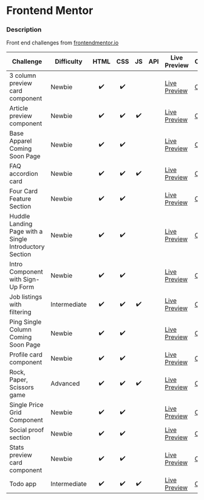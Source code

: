 # Frontend Mentor

### Description

Front end challenges from [frontendmentor.io](http://frontendmentor.io)

| Challenge                                              | Difficulty   | HTML | CSS | JS  | API | Live Preview                                                                                                                                     | Code                                                                        |
| ------------------------------------------------------ | ------------ | :--: | :-: | :-: | :-: | ------------------------------------------------------------------------------------------------------------------------------------------------ | --------------------------------------------------------------------------- |
| 3 column preview card component                        | Newbie       |  ✔️  | ✔️  |     |     | [Live Preview](https://bobthered.github.io/frontendmentor.io/challenges/3-column-preview-card-component/build/)                                  | [Code](./challenges/3-column-preview-card-component)                        |
| Article preview component                              | Newbie       |  ✔️  | ✔️  | ✔️  |     | [Live Preview](https://bobthered.github.io/frontendmentor.io/challenges/article-preview-component/index.html)                                    | [Code](./challenges/article-preview-component)                              |
| Base Apparel Coming Soon Page                          | Newbie       |  ✔️  | ✔️  |     |     | [Live Preview](https://bobthered.github.io/frontendmentor.io/challenges/base-apparel-coming-soon-page/build/)                                    | [Code](./challenges/base-apparel-coming-soon-page)                          |
| FAQ accordion card                                     | Newbie       |  ✔️  | ✔️  | ✔️  |     | [Live Preview](https://bobthered.github.io/frontendmentor.io/challenges/faq-accordion-card-main/)                                                | [Code](./challenges/faq-accordion-card)                                     |
| Four Card Feature Section                              | Newbie       |  ✔️  | ✔️  |     |     | [Live Preview](https://bobthered.github.io/frontendmentor.io/challenges/four-card-feature-section/build/index.html)                              | [Code](./challenges/four-card-feature-section)                              |
| Huddle Landing Page with a Single Introductory Section | Newbie       |  ✔️  | ✔️  |     |     | [Live Preview](https://bobthered.github.io/frontendmentor.io/challenges/huddle-landing-page-with-a-single-introductory-section/build/index.html) | [Code](./challenges/huddle-landing-page-with-a-single-introductory-section) |
| Intro Component with Sign-Up Form                      | Newbie       |  ✔️  | ✔️  |     |     | [Live Preview](https://bobthered.github.io/frontendmentor.io/challenges/intro-component-with-sign-up-form/build/)                                | [Code](./challenges/intro-component-with-sign-up-form)                      |
| Job listings with filtering                            | Intermediate |  ✔️  | ✔️  | ✔️  |     | [Live Preview](https://bobthered.github.io/frontendmentor.io/challenges/job-listings-with-filtering/index.html)                                  | [Code](./challenges/job-listings-with-filtering)                            |
| Ping Single Column Coming Soon Page                    | Newbie       |  ✔️  | ✔️  |     |     | [Live Preview](https://bobthered.github.io/frontendmentor.io/challenges/ping-single-column-coming-soon-page/build/index.html)                    | [Code](./challenges/ping-single-column-coming-soon-page)                    |
| Profile card component                                 | Newbie       |  ✔️  | ✔️  |     |     | [Live Preview](https://bobthered.github.io/frontendmentor.io/challenges/profile-card-component-main/)                                            | [Code](./challenges/profile-card-component-main)                            |
| Rock, Paper, Scissors game                             | Advanced     |  ✔️  | ✔️  | ✔️  |     | [Live Preview](https://bobthered.github.io/frontendmentor.io/challenges/rock-paper-scissors/index.html)                                          | [Code](./challenges/rock-paper-scissors)                                    |
| Single Price Grid Component                            | Newbie       |  ✔️  | ✔️  |     |     | [Live Preview](https://bobthered.github.io/frontendmentor.io/challenges/single-price-grid-component-test/build/index.html)                       | [Code](./challenges/single-price-grid-component-test)                       |
| Social proof section                                   | Newbie       |  ✔️  | ✔️  |     |     | [Live Preview](https://bobthered.github.io/frontendmentor.io/challenges/social-proof-section/)                                                   | [Code](./challenges/social-proof-section)                                   |
| Stats preview card component                           | Newbie       |  ✔️  | ✔️  |     |     | [Live Preview](https://bobthered.github.io/frontendmentor.io/challenges/stats-preview-card-component/build/)                                     | [Code](./challenges/stats-preview-card-component)                           |
| Todo app                                               | Intermediate |  ✔️  | ✔️  | ✔️  |     | [Live Preview](https://bobthered.github.io/frontendmentor.io/challenges/todo-app/index.html)                                                     | [Code](./challenges/todo-app)                                               |
